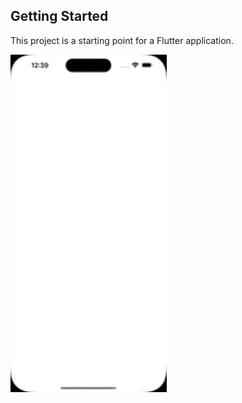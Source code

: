 ## Getting Started

This project is a starting point for a Flutter application.

<img src="integration-test.gif" alt="Alt Text" width="250"/>
